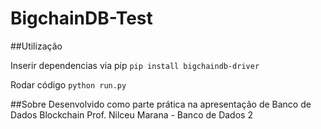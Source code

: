# BigchainDB-Test

##Utilização

Inserir dependencias via pip
`pip install bigchaindb-driver`

Rodar código
`python run.py`


##Sobre
Desenvolvido como parte prática na apresentação de Banco de Dados Blockchain
Prof. Nilceu Marana - Banco de Dados 2
